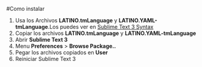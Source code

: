 #Como instalar

1. Usa los Archivos **LATINO.tmLanguage** y **LATINO.YAML-tmLanguage**.Los puedes ver en [Sublime Text 3 Syntax](https://github.com/primitivorm/latino/tree/master/SublimeTextSyntax)
2. Copiar los archivos **LATINO.tmLanguage** y **LATINO.YAML-tmLanguage**
3. Abrir **Sublime Text 3**
4. Menu **Preferences** > **Browse Package..**
5. Pegar los archivos copiados en **User**
6. Reiniciar Sublime Text 3